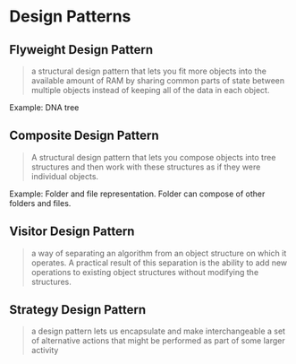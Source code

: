 # Design Patterns

## Flyweight Design Pattern
> a structural design pattern that lets you fit more objects into the available amount of RAM by sharing common parts of state between multiple objects instead of keeping all of the data in each object.

Example: DNA tree

## Composite Design Pattern
>  A structural design pattern that lets you compose objects into tree structures and then work with these structures as if they were individual objects.

Example: Folder and file representation. Folder can compose of other folders and files.

## Visitor Design Pattern
> a way of separating an algorithm from an object structure on which it operates. A practical result of this separation is the ability to add new operations to existing object structures without modifying the structures. 

## Strategy Design Pattern
> a design pattern lets us encapsulate and make interchangeable a set of alternative actions that might be performed as part of some larger activity